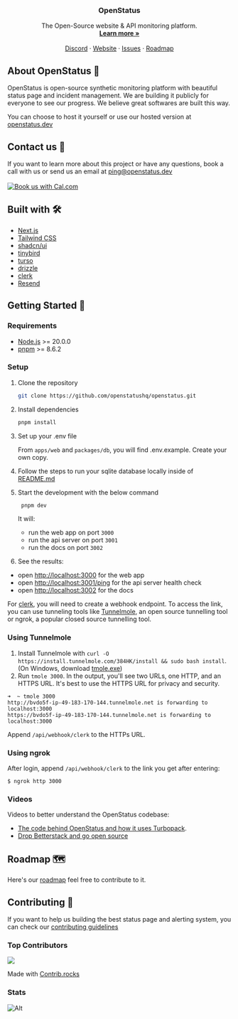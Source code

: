 <p align="center" style="margin-top: 120px">

  <h3 align="center">OpenStatus</h3>

  <p align="center">
    The Open-Source website & API monitoring platform.
    <br />
    <a href="https://www.openstatus.dev"><strong>Learn more »</strong></a>
    <br />
    <br />
    <a href="https://www.openstatus.dev/discord">Discord</a>
    ·
    <a href="https://www.openstatus.dev">Website</a>
    ·
    <a href="https://github.com/openstatushq/openstatus/issues">Issues</a>
    ·
    <a href="https://openstatus.productlane.com/roadmap">Roadmap</a>
  </p>
</p>

## About OpenStatus 🏓

OpenStatus is open-source synthetic monitoring platform with beautiful status
page and incident management. We are building it publicly for everyone to see
our progress. We believe great softwares are built this way.

You can choose to host it yourself or use our hosted version at
[openstatus.dev](https://www.openstatus.dev)

## Contact us 💌

If you want to learn more about this project or have any questions, book a call
with us or send us an email at [ping@openstatus.dev](mailto:ping@openstatus.dev)
<br/><br/>
<a href="https://cal.com/team/openstatus/30min"><img alt="Book us with Cal.com" src="https://cal.com/book-with-cal-dark.svg" /></a>

## Built with 🛠️

- [Next.js](https://nextjs.org/)
- [Tailwind CSS](https://tailwindcss.com/)
- [shadcn/ui](https://ui.shadcn.com/)
- [tinybird](http://tinybird.co/?ref=openstatus.dev)
- [turso](http://turso.tech/)
- [drizzle](https://orm.drizzle.team/)
- [clerk](https://clerk.com/)
- [Resend](https://resend.com/)

## Getting Started 🚀

### Requirements

- [Node.js](https://nodejs.org/en/) >= 20.0.0
- [pnpm](https://pnpm.io/) >= 8.6.2

### Setup

1. Clone the repository

   ```sh
   git clone https://github.com/openstatushq/openstatus.git
   ```

2. Install dependencies

   ```sh
   pnpm install
   ```

3. Set up your .env file

   From `apps/web` and `packages/db`, you will find .env.example. Create your
   own copy.

4. Follow the steps to run your sqlite database locally inside of
   [README.md](https://github.com/openstatusHQ/openstatus/blob/main/packages/db/README.md)

5. Start the development with the below command

   ```sh
    pnpm dev
   ```

   It will:

   - run the web app on port `3000`
   - run the api server on port `3001`
   - run the docs on port `3002`

6. See the results:

- open [http://localhost:3000](http://localhost:3000) for the web app
- open [http://localhost:3001/ping](http://localhost:3001/ping) for the api
  server health check
- open [http://localhost:3002](http://localhost:3002) for the docs

For [clerk](https://clerk.com), you will need to create a webhook endpoint. To
access the link, you can use tunneling tools like
[Tunnelmole](https://github.com/robbie-cahill/tunnelmole-client), an open source
tunnelling tool or ngrok, a popular closed source tunnelling tool.

### Using Tunnelmole

1. Install Tunnelmole with
   `curl -O https://install.tunnelmole.com/384HK/install && sudo bash install`.
   (On Windows, download
   [tmole.exe](https://tunnelmole.com/downloads/tmole.exe))
2. Run `tmole 3000`. In the output, you'll see two URLs, one HTTP, and an HTTPS
   URL. It's best to use the HTTPS URL for privacy and security.

```
➜  ~ tmole 3000
http://bvdo5f-ip-49-183-170-144.tunnelmole.net is forwarding to localhost:3000
https://bvdo5f-ip-49-183-170-144.tunnelmole.net is forwarding to localhost:3000
```

Append `/api/webhook/clerk` to the HTTPs URL.

### Using ngrok

After login, append `/api/webhook/clerk` to the link you get after entering:

```
$ ngrok http 3000
```

### Videos

Videos to better understand the OpenStatus codebase:

- [The code behind OpenStatus and how it uses Turbopack](https://youtube.com/watch?v=PYfSJATE8v8).
- [Drop Betterstack and go open source](https://www.youtube.com/watch?v=PKag0USy3eQ)

## Roadmap 🗺️

Here's our [roadmap](https://openstatus.productlane.com/roadmap) feel free to
contribute to it.

## Contributing 🤝

If you want to help us building the best status page and alerting system, you
can check our
[contributing guidelines](https://github.com/openstatusHQ/openstatus/blob/main/CONTRIBUTING.MD)

### Top Contributors

<a href="https://github.com/openstatushq/openstatus/graphs/contributors">
  <img src="https://contrib.rocks/image?repo=openstatushq/openstatus" />
</a>

Made with [Contrib.rocks](https://contrib.rocks)

### Stats

![Alt](https://repobeats.axiom.co/api/embed/180eee159c0128f683a30f15f51ac35bdbd9fa44.svg "Repobeats analytics image")
